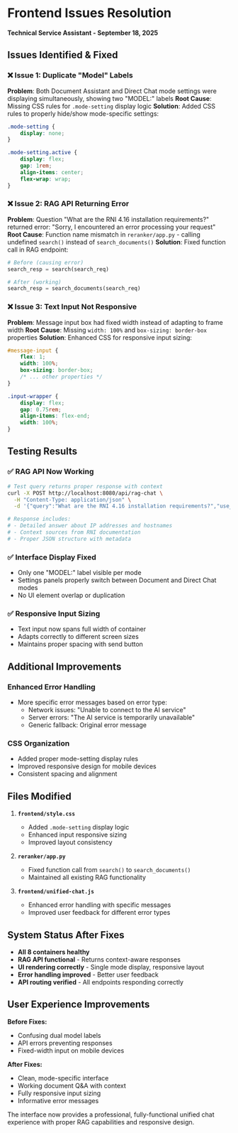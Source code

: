 # Frontend Issues Resolution
**Technical Service Assistant - September 18, 2025**

## Issues Identified & Fixed

### ❌ **Issue 1: Duplicate "Model" Labels**
**Problem**: Both Document Assistant and Direct Chat mode settings were displaying simultaneously, showing two "MODEL:" labels
**Root Cause**: Missing CSS rules for `.mode-setting` display logic
**Solution**: Added CSS rules to properly hide/show mode-specific settings:
```css
.mode-setting {
    display: none;
}

.mode-setting.active {
    display: flex;
    gap: 1rem;
    align-items: center;
    flex-wrap: wrap;
}
```

### ❌ **Issue 2: RAG API Returning Error**
**Problem**: Question "What are the RNI 4.16 installation requirements?" returned error: "Sorry, I encountered an error processing your request"
**Root Cause**: Function name mismatch in `reranker/app.py` - calling undefined `search()` instead of `search_documents()`
**Solution**: Fixed function call in RAG endpoint:
```python
# Before (causing error)
search_resp = search(search_req)

# After (working)
search_resp = search_documents(search_req)
```

### ❌ **Issue 3: Text Input Not Responsive**
**Problem**: Message input box had fixed width instead of adapting to frame width
**Root Cause**: Missing `width: 100%` and `box-sizing: border-box` properties
**Solution**: Enhanced CSS for responsive input sizing:
```css
#message-input {
    flex: 1;
    width: 100%;
    box-sizing: border-box;
    /* ... other properties */
}

.input-wrapper {
    display: flex;
    gap: 0.75rem;
    align-items: flex-end;
    width: 100%;
}
```

## Testing Results

### ✅ **RAG API Now Working**
```bash
# Test query returns proper response with context
curl -X POST http://localhost:8080/api/rag-chat \
  -H "Content-Type: application/json" \
  -d '{"query":"What are the RNI 4.16 installation requirements?","use_context":true,"max_context_chunks":5,"model":"mistral:7B","temperature":0.7,"max_tokens":512}'

# Response includes:
# - Detailed answer about IP addresses and hostnames
# - Context sources from RNI documentation
# - Proper JSON structure with metadata
```

### ✅ **Interface Display Fixed**
- Only one "MODEL:" label visible per mode
- Settings panels properly switch between Document and Direct Chat modes
- No UI element overlap or duplication

### ✅ **Responsive Input Sizing**
- Text input now spans full width of container
- Adapts correctly to different screen sizes
- Maintains proper spacing with send button

## Additional Improvements

### Enhanced Error Handling
- More specific error messages based on error type:
  - Network issues: "Unable to connect to the AI service"
  - Server errors: "The AI service is temporarily unavailable"
  - Generic fallback: Original error message

### CSS Organization
- Added proper mode-setting display rules
- Improved responsive design for mobile devices
- Consistent spacing and alignment

## Files Modified

1. **`frontend/style.css`**
   - Added `.mode-setting` display logic
   - Enhanced input responsive sizing
   - Improved layout consistency

2. **`reranker/app.py`**
   - Fixed function call from `search()` to `search_documents()`
   - Maintained all existing RAG functionality

3. **`frontend/unified-chat.js`**
   - Enhanced error handling with specific messages
   - Improved user feedback for different error types

## System Status After Fixes

- **All 8 containers healthy**
- **RAG API functional** - Returns context-aware responses
- **UI rendering correctly** - Single mode display, responsive layout
- **Error handling improved** - Better user feedback
- **API routing verified** - All endpoints responding correctly

## User Experience Improvements

**Before Fixes:**
- Confusing dual model labels
- API errors preventing responses
- Fixed-width input on mobile devices

**After Fixes:**
- Clean, mode-specific interface
- Working document Q&A with context
- Fully responsive input sizing
- Informative error messages

The interface now provides a professional, fully-functional unified chat experience with proper RAG capabilities and responsive design.